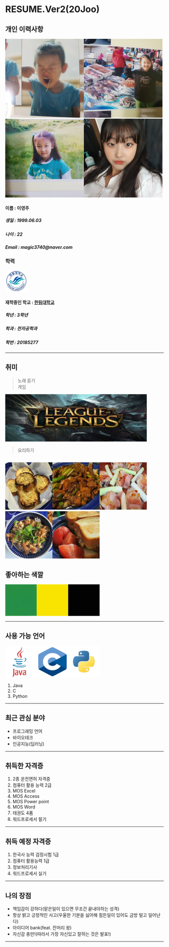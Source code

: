 # RESUME.Ver2(20Joo)

## 개인 이력사항  

<img src=4.jpg width=250 height=250><img src=6.jpg width=250 height=250><img src=7.jpg width=250 height=250><img src=8.jpg width=250 height=250>    

  #### 이름 : 이영주
  <h5> 생일 : 1999.06.03 </h5>
  <h5> 나이 : 22 </h5>
  <h5> Email : magic3740@naver.com </h5>     
  
        
  
  ### 학력     
  <img src=hallymlogo.png width=70 height=70>  
   
  #### 재학중인 학교 : [한림대학교](https://www.hallym.ac.kr/)      
  <h5> 학년 : 3학년 </h5>     
  <h5> 학과 : 전자공학과 </h5>      
  <h5> 학번 : 20185277 </h5>  
  
 -------------------------     
  ## 취미     
  > 노래 듣기    
  > 게임  
  <img src=Lol.jpeg width=450 height=150>
  
  > 요리하기
  
  <img src=bread.jpg width=150 height=150><img src=meat.jpg width=150 height=150><img src=bacon.jpg width=150 height=150><img src=yamm.jpg width=150 height=150><img src=toast.jpg width=150 height=150>    
  -------------------------     
  ## 좋아하는 색깔     
  <img src=Green.jpeg width=100 height=100><img src=Yellow.png width=100 height=100><img src=black.jpeg width=100 height=100>   
   
   
  -------------------------      
  ## 사용 가능 언어
  <img src=java.jpeg width=100 height=100><img src=C.png width=100 height=100><img src=python.jpeg width=100 height=100>
  1. Java
  2. C
  3. Python
  
  ************************
  ## 최근 관심 분야 
  * 프로그래밍 언어
  * 바이오테크    
  * 인공지능(딥러닝)          
  
  -----------------------
  ## 취득한 자격증
  1. 2종 운전면허 자격증
  2. 컴퓨터 활용 능력 2급
  3. MOS Excel
  4. MOS Access
  5. MOS Power point
  6. MOS Word
  7. 태권도 4품      
  8. 워드프로세서 필기      
  
  -----------------------
  ## 취득 예정 자격증     
  1. 한국사 능력 검정시험 1급     
  2. 컴퓨터 활용능력 1급     
  3. 정보처리기사      
  4. 워드프로세서 실기       
    
  -------------------------------------               
   ## 나의 장점       
  * 책임감이 강하다(맡은일이 있으면 무조건 끝내야하는 성격)     
  * 항상 밝고 긍정적인 사고(우울한 기분을 싫어해 힘든일이 있어도 금방 털고 일어난다)      
  * 아이디어 bank(feat. 잔머리 왕)     
  * 자신감 충만!(따라서 가장 자신있고 잘하는 것은 발표!)       

  -------------------------   
